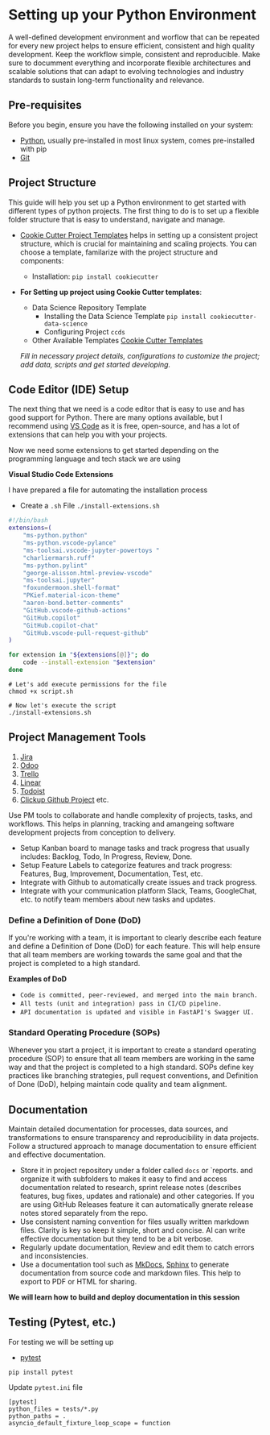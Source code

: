 # Setting up your Python Environment

A well-defined development environment and worflow that can be repeated for every new project helps to ensure efficient, consistent and high quality development. Keep the workflow simple, consistent and reproducible. Make sure to  documment everything and incorporate flexible architectures and scalable solutions that can adapt to evolving technologies and industry standards to sustain long-term functionality and relevance.

## Pre-requisites

Before you begin, ensure you have the following installed on your system:

- [Python](https://www.python.org/downloads/), usually pre-installed in most linux system, comes pre-installed with pip
- [Git](https://git-scm.com/downloads)

## Project Structure

This guide will help you set up a Python environment to get started with different types of python projects. The first thing to do is to set up a flexible folder structure that is easy to understand, navigate and manage.

- [Cookie Cutter Project Templates](https://cookiecutter.readthedocs.io/en/stable/) helps in setting up a consistent project structure, which is crucial for maintaining and scaling projects. You can choose a template, familarize with the project structure and components:
    - Installation: `pip install cookiecutter`
- **For Setting up project using Cookie Cutter templates**:
    - Data Science Repository Template
        - Installing the Data Science Template `pip install cookiecutter-data-science`
        - Configuring Project `ccds`
    - Other Available Templates [Cookie Cutter Templates](https://github.com/search?q=cookiecutter&amp%3Btype=Repositories&type=repositories)

    *Fill in necessary project details, configurations to customize the project; add data, scripts and get started developing.*

## Code Editor (IDE) Setup
The next thing that we need is a code editor that is easy to use and has good support for Python. There are many options available, but I recommend using [VS Code](https://code.visualstudio.com/) as it is free, open-source, and has a lot of extensions that can help you with your projects.

Now we need some extensions to get started depending on the programming language and tech stack we are using

**Visual Studio Code Extensions**

I have prepared a file for automating the installation process

- Create a `.sh` File `./install-extensions.sh`

```bash
#!/bin/bash
extensions=(
    "ms-python.python"
    "ms-python.vscode-pylance"
    "ms-toolsai.vscode-jupyter-powertoys "
    "charliermarsh.ruff"
    "ms-python.pylint"
    "george-alisson.html-preview-vscode"
    "ms-toolsai.jupyter"
    "foxundermoon.shell-format"
    "PKief.material-icon-theme"
    "aaron-bond.better-comments"
    "GitHub.vscode-github-actions"
    "GitHub.copilot"
    "GitHub.copilot-chat"
    "GitHub.vscode-pull-request-github"
)

for extension in "${extensions[@]}"; do
    code --install-extension "$extension"
done
```
```
# Let's add execute permissions for the file
chmod +x script.sh

# Now let's execute the script
./install-extensions.sh
```

## Project Management Tools 
1. [Jira](https://www.atlassian.com/software/jira)
2. [Odoo](https://www.odoo.com)
3. [Trello](https://trello.com/)
4. [Linear](https://linear.app/)
5. [Todoist](https://todoist.com/)
6. [Clickup Github Project](https://clickup.com/github-project) etc.

Use PM tools to collaborate and handle complexity of projects, tasks, and workflows. This helps in planning, tracking and amangeing software development projects from conception to delivery.

- Setup Kanban board to manage tasks and track progress that usually includes: Backlog, Todo, In Progress, Review, Done.
- Setup Feature Labels to categorize features and track progress: Features, Bug, Improvement, Documentation, Test, etc.
- Integrate with Github to automatically create issues and track progress.
- Integrate with your communication platform Slack, Teams, GoogleChat, etc. to notify team members about new tasks and updates.

### Define a Definition of Done (DoD)

If you're working with a team, it is important to clearly describe each feature and define a Definition of Done (DoD) for each feature. This will help ensure that all team members are working towards the same goal and that the project is completed to a high standard.

**Examples of DoD**

- `Code is committed, peer-reviewed, and merged into the main branch.`
- `All tests (unit and integration) pass in CI/CD pipeline.`
- `API documentation is updated and visible in FastAPI's Swagger UI.`

### Standard Operating Procedure (SOPs)

Whenever you start a project, it is important to create a standard operating procedure (SOP) to ensure that all team members are working in the same way and that the project is completed to a high standard. SOPs define key practices like branching strategies, pull request conventions, and Definition of Done (DoD), helping maintain code quality and team alignment.

## Documentation

Maintain detailed documentation for processes, data sources, and transformations to ensure transparency and reproducibility in data projects. Follow a structured approach to manage documentation to ensure efficient and effective documentation.

- Store it in project repository under a folder called `docs` or `reports. and organize it with subfolders to makes it easy to find and access documentation related to research, sprint release notes (describes features, bug fixes, updates and rationale) and other categories. If you are using GitHub Releases feature it can automatically gnerate release notes stored separately from the repo.
- Use consistent naming convention for files usually written markdown files. Clarity is key so keep it simple, short and concise. AI can write effective documentation but they tend to be a bit verbose.
- Regularly update documentation, Review and edit them to catch errors and inconsistencies.
- Use a documentation tool such as [MkDocs](https://www.mkdocs.org), [Sphinx](https://www.sphinx-doc.org/en/master/) to generate documentation from source code and markdown files. This help to export to PDF or HTML for sharing.

**We will learn how to build and deploy documentation in this session**

## Testing (Pytest, etc.)

For testing we will be setting up 

- [pytest](https://docs.pytest.org/en/stable/)

`pip install pytest`

Update `pytest.ini` file
``` 
[pytest] 
python_files = tests/*.py 
python_paths = . 
asyncio_default_fixture_loop_scope = function

```


